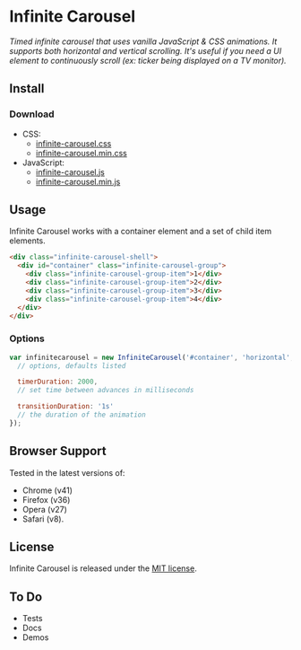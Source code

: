 # Infinite Carousel

_Timed infinite carousel that uses vanilla JavaScript & CSS animations. It supports both horizontal and vertical scrolling. It's useful if you need a UI element to continuously scroll (ex: ticker being displayed on a TV monitor)._

## Install

### Download

+ CSS:
  - [infinite-carousel.css](https://github.com/jonchretien/infinite-carousel/raw/master/dist/infinite-carousel.css)
  - [infinite-carousel.min.css](https://github.com/jonchretien/infinite-carousel/raw/master/dist/infinite-carousel.min.css)
+ JavaScript:
  - [infinite-carousel.js](https://github.com/jonchretien/infinite-carousel/raw/master/dist/infinite-carousel.js)
  - [infinite-carousel.min.js](https://github.com/jonchretien/infinite-carousel/raw/master/dist/infinite-carousel.min.js)

## Usage

Infinite Carousel works with a container element and a set of child item elements.

``` html
<div class="infinite-carousel-shell">
  <div id="container" class="infinite-carousel-group">
    <div class="infinite-carousel-group-item">1</div>
    <div class="infinite-carousel-group-item">2</div>
    <div class="infinite-carousel-group-item">3</div>
    <div class="infinite-carousel-group-item">4</div>
  </div>
</div>
```

### Options

``` js
var infinitecarousel = new InfiniteCarousel('#container', 'horizontal', 3 {
  // options, defaults listed

  timerDuration: 2000,
  // set time between advances in milliseconds

  transitionDuration: '1s'
  // the duration of the animation
});
```

## Browser Support

Tested in the latest versions of:
+ Chrome (v41)
+ Firefox (v36)
+ Opera (v27)
+ Safari (v8).

## License

Infinite Carousel is released under the [MIT license](https://github.com/jonchretien/infinite-carousel/blob/master/LICENSE.txt).

## To Do
+ Tests
+ Docs
+ Demos